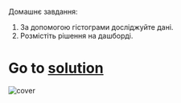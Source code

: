Домашнє завдання:
1. За допомогою гістограми досліджуйте дані.
2. Розмістіть рішення на дашборді.
# Go to [solution](https://public.tableau.com/app/profile/.48972542/viz/20Tableau_Marathon_2_0/Dashboard2?publish=yes)
![cover]()
